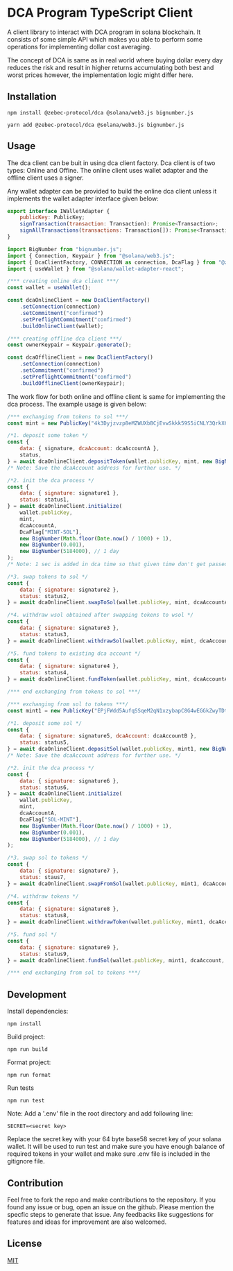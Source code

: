 # DCA Program TypeScript Client

A client library to interact with DCA program in solana blockchain. It consists of some simple API which makes you able to perform some operations for implementing dollar cost averaging.

The concept of DCA is same as in real world where buying dollar every day reduces the risk and result in higher returns accumulating both best and worst prices however, the implementation logic might differ here.

## Installation

```
npm install @zebec-protocol/dca @solana/web3.js bignumber.js
```

```
yarn add @zebec-protocol/dca @solana/web3.js bignumber.js
```

## Usage

The dca client can be buit in using dca client factory. Dca client is of two types: Online and Offine. The online client uses wallet adapter and the offline client uses a signer.

Any wallet adapter can be provided to build the online dca client unless it implements the wallet adapter interface given below:

```js
export interface IWalletAdapter {
	publicKey: PublicKey;
	signTransaction(transaction: Transaction): Promise<Transaction>;
	signAllTransactions(transactions: Transaction[]): Promise<Transaction[]>;
}
```

```js
import BigNumber from "bignumber.js";
import { Connection, Keypair } from "@solana/web3.js";
import { DcaClientFactory, CONNECTION as connection, DcaFlag } from "@zebec-protocol/dca";
import { useWallet } from "@solana/wallet-adapter-react";

/*** creating online dca client ***/
const wallet = useWallet();

const dcaOnlineClient = new DcaClientFactory()
	.setConnection(connection)
	.setCommitment("confirmed")
	.setPreflightCommitment("confirmed")
	.buildOnlineClient(wallet);

/*** creating offline dca client ***/
const ownerKeypair = Keypair.generate();

const dcaOfflineClient = new DcaClientFactory()
	.setConnection(connection)
	.setCommitment("confirmed")
	.setPreflightCommitment("confirmed")
	.buildOfflineClient(ownerKeypair);
```

The work flow for both online and offline client is same for implementing the dca process. The example usage is given below:

```js
/*** exchanging from tokens to sol ***/
const mint = new PublicKey("4k3Dyjzvzp8eMZWUXbBCjEvwSkkk59S5iCNLY3QrkX6R");

/*1. deposit some token */
const {
	data: { signature, dcaAccount: dcaAccountA },
	status,
} = await dcaOnlineClient.depositToken(wallet.publicKey, mint, new BigNumber("0.0001"));
/* Note: Save the dcaAccount address for further use. */

/*2. init the dca process */
const {
	data: { signature: signature1 },
	status: status1,
} = await dcaOnlineClient.initialize(
	wallet.publicKey,
	mint,
	dcaAccountA,
	DcaFlag["MINT-SOL"],
	new BigNumber(Math.floor(Date.now() / 1000) + 1),
	new BigNumber(0.001),
	new BigNumber(5184000), // 1 day
);
/* Note: 1 sec is added in dca time so that given time don't get passed at the contract due to time taken by txn to reach to contract */

/*3. swap tokens to sol */
const {
	data: { signature: signature2 },
	status: status2,
} = await dcaOnlineClient.swapToSol(wallet.publicKey, mint, dcaAccountA);

/*4. withdraw wsol obtained after swapping tokens to wsol */
const {
	data: { signature: signature3 },
	status: status3,
} = await dcaOnlineClient.withdrawSol(wallet.publicKey, mint, dcaAccountA, new BigNumber(0.000001));

/*5. fund tokens to existing dca account */
const {
	data: { signature: signature4 },
	status: status4,
} = await dcaOnlineClient.fundToken(wallet.publicKey, mint, dcaAccountA, new BigNumber(0.001));

/*** end exchanging from tokens to sol ***/

/*** exchanging from sol to tokens ***/
const mint1 = new PublicKey("EPjFWdd5AufqSSqeM2qN1xzybapC8G4wEGGkZwyTDt1v");

/*1. deposit some sol */
const {
	data: { signature: signature5, dcaAccount: dcaAccountB },
	status: status5,
} = await dcaOnlineClient.depositSol(wallet.publicKey, mint1, new BigNumber("0.0001"));
/* Note: Save the dcaAccount address for further use. */

/*2. init the dca process */
const {
	data: { signature: signature6 },
	status: status6,
} = await dcaOnlineClient.initialize(
	wallet.publicKey,
	mint,
	dcaAccountA,
	DcaFlag["SOL-MINT"],
	new BigNumber(Math.floor(Date.now() / 1000) + 1),
	new BigNumber(0.001),
	new BigNumber(5184000), // 1 day
);

/*3. swap sol to tokens */
const {
	data: { signature: signature7 },
	status: staus7,
} = await dcaOnlineClient.swapFromSol(wallet.publicKey, mint1, dcaAccount);

/*4. withdraw tokens */
const {
	data: { signature: signature8 },
	status: status8,
} = await dcaOnlineClient.withdrawToken(wallet.publicKey, mint1, dcaAccount, new BigNumber(0.001));

/*5. fund sol */
const {
	data: { signature: signature9 },
	status: status9,
} = await dcaOnlineClient.fundSol(wallet.publicKey, mint1, dcaAccount, new BigNumber(0.000001));

/*** end exchanging from sol to tokens ***/
```

## Development

Install dependencies:

```
npm install
```

Build project:

```
npm run build
```

Format project:

```
npm run format
```

Run tests

```
npm run test
```

Note: Add a '.env' file in the root directory and add following line:

```
SECRET=<secret key>
```

Replace the secret key with your 64 byte base58 secret key of your solana wallet. It will be used to run test and make sure you have enough balance of required tokens in your wallet and make sure .env file is included in the gitignore file.

## Contribution

Feel free to fork the repo and make contributions to the repository. If you found any issue or bug, open an issue on the github. Please mention the specfic steps to generate that issue. Any feedbacks like suggestions for features and ideas for improvement are also welcomed.

## License

[MIT](https://choosealicense.com/licenses/mit/)
